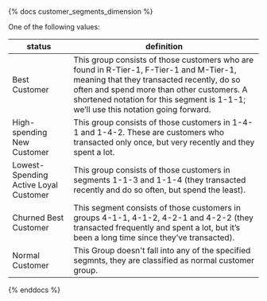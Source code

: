 {% docs customer_segments_dimension %}

One of the following values: 

| status         | definition                                       |
|----------------|--------------------------------------------------|
| Best Customer     | This group consists of those customers who are found in R-Tier-1, F-Tier-1 and M-Tier-1, meaning that they transacted recently, do so often and spend more than other customers. A shortened notation for this segment is 1-1-1; we’ll use this notation going forward.   |
| High-spending New Customer   | This group consists of those customers in 1-4-1 and 1-4-2. These are customers who transacted only once, but very recently and they spent a lot.   |
| Lowest-Spending Active Loyal Customer    | This group consists of those customers in segments 1-1-3 and 1-1-4 (they transacted recently and do so often, but spend the least).    |
| Churned Best Customer    | This segment consists of those customers in groups 4-1-1, 4-1-2, 4-2-1 and 4-2-2 (they transacted frequently and spent a lot, but it’s been a long time since they’ve transacted). |
| Normal Customer       | This Group doesn't fall into any of the specified segmnts, they are classified as normal customer group.  |

{% enddocs %}